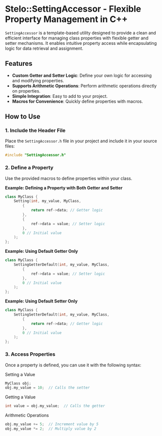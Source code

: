 # Stelo::SettingAccessor - Flexible Property Management in C++

`SettingAccessor` is a template-based utility designed to provide a clean and efficient interface for managing class properties with flexible getter and setter mechanisms. It enables intuitive property access while encapsulating logic for data retrieval and assignment.

## Features

- **Custom Getter and Setter Logic**: Define your own logic for accessing and modifying properties.
- **Supports Arithmetic Operations**: Perform arithmetic operations directly on properties.
- **Simple Integration**: Easy to add to your project.
- **Macros for Convenience**: Quickly define properties with macros.

## How to Use

### 1. Include the Header File

Place the `SettingAccessor.h` file in your project and include it in your source files:

```cpp
#include "SettingAccessor.h"
```
### 2. Define a Property
Use the provided macros to define properties within your class.

**Example: Defining a Property with Both Getter and Setter**
```cpp
class MyClass {
    Setting(int, my_value, MyClass,
        {
            return ref->data; // Getter logic
        },
        {
            ref->data = value; // Setter logic
        },
        0 // Initial value
    );
};
```

**Example: Using Default Getter Only**
```cpp
class MyClass {
    SettingGetterDefault(int, my_value, MyClass,
        {
            ref->data = value; // Setter logic
        },
        0 // Initial value
    );
};
```

**Example: Using Default Setter Only**
```cpp
class MyClass {
    SettingSetterDefault(int, my_value, MyClass,
        {
            return ref->data; // Getter logic
        },
        0 // Initial value
    );
};
```
### 3. Access Properties
Once a property is defined, you can use it with the following syntax:

Setting a Value
```cpp
MyClass obj;
obj.my_value = 10;  // Calls the setter
```

Getting a Value
```cpp
int value = obj.my_value;  // Calls the getter
```

Arithmetic Operations
```cpp
obj.my_value += 5;  // Increment value by 5
obj.my_value *= 2;  // Multiply value by 2
```
